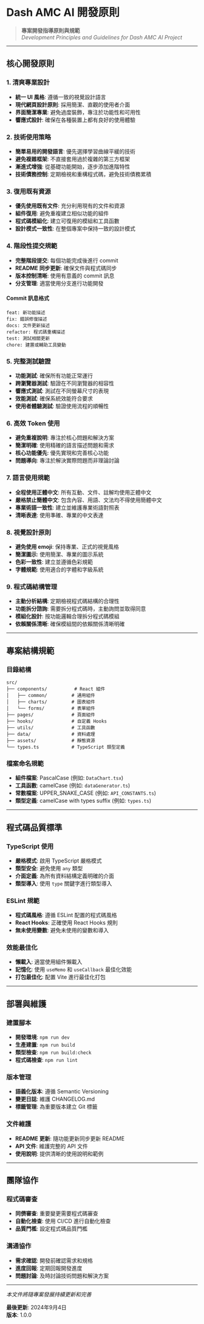 # Dash AMC AI 開發原則

> **專案開發指導原則與規範**  
> *Development Principles and Guidelines for Dash AMC AI Project*

---

## 核心開發原則

### 1. 清爽專業設計
- **統一 UI 風格**: 遵循一致的視覺設計語言
- **現代網頁設計原則**: 採用簡潔、直觀的使用者介面
- **界面簡潔專業**: 避免過度裝飾，專注於功能性和可用性
- **響應式設計**: 確保在各種裝置上都有良好的使用體驗

### 2. 技術使用策略
- **簡單易用的開發語言**: 優先選擇學習曲線平緩的技術
- **避免複雜框架**: 不直接套用過於複雜的第三方框架
- **漸進式增強**: 從基礎功能開始，逐步添加進階特性
- **技術債務控制**: 定期檢視和重構程式碼，避免技術債務累積

### 3. 復用既有資源
- **優先使用既有文件**: 充分利用現有的文件和資源
- **組件復用**: 避免重複建立相似功能的組件
- **程式碼模組化**: 建立可復用的模組和工具函數
- **設計模式一致性**: 在整個專案中保持一致的設計模式

### 4. 階段性提交規範
- **完整階段提交**: 每個功能完成後進行 commit
- **README 同步更新**: 確保文件與程式碼同步
- **版本控制清晰**: 使用有意義的 commit 訊息
- **分支管理**: 適當使用分支進行功能開發

#### Commit 訊息格式
```
feat: 新功能描述
fix: 錯誤修復描述
docs: 文件更新描述
refactor: 程式碼重構描述
test: 測試相關更新
chore: 建置或輔助工具變動
```

### 5. 完整測試驗證
- **功能測試**: 確保所有功能正常運行
- **跨瀏覽器測試**: 驗證在不同瀏覽器的相容性
- **響應式測試**: 測試在不同螢幕尺寸的表現
- **效能測試**: 確保系統效能符合要求
- **使用者體驗測試**: 驗證使用流程的順暢性

### 6. 高效 Token 使用
- **避免重複說明**: 專注於核心問題和解決方案
- **簡潔明確**: 使用精確的語言描述問題和需求
- **核心功能優先**: 優先實現和完善核心功能
- **問題導向**: 專注於解決實際問題而非理論討論

### 7. 語言使用規範
- **全程使用正體中文**: 所有互動、文件、註解均使用正體中文
- **嚴格禁止簡體中文**: 包含內容、用語、文法均不得使用簡體中文
- **專業術語一致性**: 建立並維護專業術語對照表
- **清晰表達**: 使用準確、專業的中文表達

### 8. 視覺設計原則
- **避免使用 emoji**: 保持專業、正式的視覺風格
- **簡潔圖示**: 使用簡潔、專業的圖示系統
- **色彩一致性**: 建立並遵循色彩規範
- **字體規範**: 使用適合的字體和字級系統

### 9. 程式碼結構管理
- **主動分析結構**: 定期檢視程式碼結構的合理性
- **功能拆分諮詢**: 需要拆分程式碼時，主動詢問並取得同意
- **模組化設計**: 按功能邏輯合理拆分程式碼模組
- **依賴關係清晰**: 確保模組間的依賴關係清晰明確

---

## 專案結構規範

### 目錄結構
```
src/
├── components/          # React 組件
│   ├── common/         # 通用組件
│   ├── charts/         # 圖表組件
│   └── forms/          # 表單組件
├── pages/              # 頁面組件
├── hooks/              # 自定義 Hooks
├── utils/              # 工具函數
├── data/               # 資料處理
├── assets/             # 靜態資源
└── types.ts            # TypeScript 類型定義
```

### 檔案命名規範
- **組件檔案**: PascalCase (例如: `DataChart.tsx`)
- **工具函數**: camelCase (例如: `dataGenerator.ts`)
- **常數檔案**: UPPER_SNAKE_CASE (例如: `API_CONSTANTS.ts`)
- **類型定義**: camelCase with types suffix (例如: `types.ts`)

---

## 程式碼品質標準

### TypeScript 使用
- **嚴格模式**: 啟用 TypeScript 嚴格模式
- **類型安全**: 避免使用 `any` 類型
- **介面定義**: 為所有資料結構定義明確的介面
- **類型導入**: 使用 `type` 關鍵字進行類型導入

### ESLint 規範
- **程式碼風格**: 遵循 ESLint 配置的程式碼風格
- **React Hooks**: 正確使用 React Hooks 規則
- **無未使用變數**: 避免未使用的變數和導入

### 效能最佳化
- **懶載入**: 適當使用組件懶載入
- **記憶化**: 使用 `useMemo` 和 `useCallback` 最佳化效能
- **打包最佳化**: 配置 Vite 進行最佳化打包

---

## 部署與維護

### 建置腳本
- **開發環境**: `npm run dev`
- **生產建置**: `npm run build`
- **類型檢查**: `npm run build:check`
- **程式碼檢查**: `npm run lint`

### 版本管理
- **語義化版本**: 遵循 Semantic Versioning
- **變更日誌**: 維護 CHANGELOG.md
- **標籤管理**: 為重要版本建立 Git 標籤

### 文件維護
- **README 更新**: 隨功能更新同步更新 README
- **API 文件**: 維護完整的 API 文件
- **使用說明**: 提供清晰的使用說明和範例

---

## 團隊協作

### 程式碼審查
- **同儕審查**: 重要變更需要程式碼審查
- **自動化檢查**: 使用 CI/CD 進行自動化檢查
- **品質門檻**: 設定程式碼品質門檻

### 溝通協作
- **需求確認**: 開發前確認需求和規格
- **進度回報**: 定期回報開發進度
- **問題討論**: 及時討論技術問題和解決方案

---

*本文件將隨專案發展持續更新和完善*

**最後更新**: 2024年9月4日  
**版本**: 1.0.0